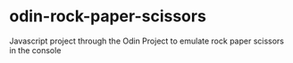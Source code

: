 # odin-rock-paper-scissors
Javascript project through the Odin Project to emulate rock paper scissors in the console
